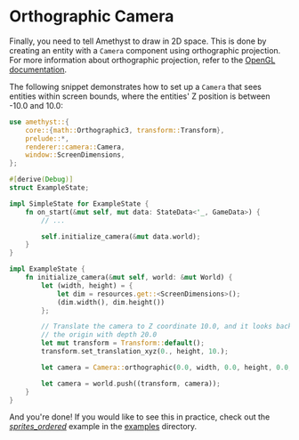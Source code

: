 # Orthographic Camera

Finally, you need to tell Amethyst to draw in 2D space. This is done by creating an entity with a `Camera` component using orthographic projection. For more information about orthographic projection, refer to the [OpenGL documentation][opengl_ortho].

The following snippet demonstrates how to set up a `Camera` that sees entities within screen bounds, where the entities' Z position is between -10.0 and 10.0:

```rust
use amethyst::{
    core::{math::Orthographic3, transform::Transform},
    prelude::*,
    renderer::camera::Camera,
    window::ScreenDimensions,
};

#[derive(Debug)]
struct ExampleState;

impl SimpleState for ExampleState {
    fn on_start(&mut self, mut data: StateData<'_, GameData>) {
        // ...

        self.initialize_camera(&mut data.world);
    }
}

impl ExampleState {
    fn initialize_camera(&mut self, world: &mut World) {
        let (width, height) = {
            let dim = resources.get::<ScreenDimensions>();
            (dim.width(), dim.height())
        };

        // Translate the camera to Z coordinate 10.0, and it looks back toward
        // the origin with depth 20.0
        let mut transform = Transform::default();
        transform.set_translation_xyz(0., height, 10.);

        let camera = Camera::orthographic(0.0, width, 0.0, height, 0.0, 20.0);

        let camera = world.push((transform, camera));
    }
}
```

And you're done! If you would like to see this in practice, check out the [*sprites\_ordered*][ex_ordered] example in the [examples][ex_all] directory.

[ex_all]: https://github.com/amethyst/amethyst/tree/master/examples
[ex_ordered]: https://github.com/amethyst/amethyst/tree/master/examples/sprites_ordered
[opengl_ortho]: https://opengl-notes.readthedocs.io/en/latest/topics/transforms/viewing.html#orthographic-projection

